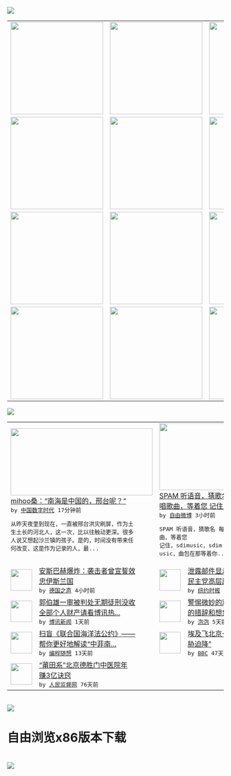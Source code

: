 

<a href="https://github.com/greatfire/z/raw/master/FreeBrowser.apk"><img src="https://raw.githubusercontent.com/greatfire/wiki/master/x/header.png" /></a><table><tr><td width="262" align="center" valign="center"><a href="https://github.com/greatfire/wiki/wiki/nyt" title="纽约时报中文网 国际纵览"><img src="https://raw.githubusercontent.com/greatfire/wiki/master/x/nyt_flag.png" width="215"/></a></td><td width="262" align="center" valign="center"><a href="https://github.com/greatfire/wiki/wiki/dw" title=""><img src="https://raw.githubusercontent.com/greatfire/wiki/master/x/dw_flag.png" width="215"/></a></td><td width="262" align="center" valign="center"><a href="https://github.com/greatfire/wiki/wiki/rmjd" title=""><img src="https://raw.githubusercontent.com/greatfire/wiki/master/x/rmjd_flag.png" width="215"/></a></td></tr><tr><td width="262" align="center" valign="center"><a href="https://github.com/paopaonetizen/website" title="泡泡 - 未经审查的互联网信息"><img src="https://raw.githubusercontent.com/greatfire/wiki/master/x/pp_flag.png" width="215"/></a></td><td width="262" align="center" valign="center"><a href="https://github.com/getlantern/mirror" title="以及自由微博和GreatFire.org官方中文论坛"><img src="https://raw.githubusercontent.com/greatfire/wiki/master/x/lantern_flag.png" width="215"/></a></td><td width="262" align="center" valign="center"><a href="https://github.com/cdtmirrors/m/" title=""><img src="https://raw.githubusercontent.com/greatfire/wiki/master/x/cdt_flag.png" width="215"/></a></td></tr><tr><td width="262" align="center" valign="center"><a href="https://github.com/program-think/blog" title="编程随想的博客"><img src="https://raw.githubusercontent.com/greatfire/wiki/master/x/pt_flag.png" width="215"/></a></td><td width="262" align="center" valign="center"><a href="https://github.com/greatfire/wiki/wiki/bbc" title=""><img src="https://raw.githubusercontent.com/greatfire/wiki/master/x/bbc_flag.png" width="215"/></a></td><td width="262" align="center" valign="center"><a href="https://github.com/freeweibo/s" title="自由微博 - 匿名和不受屏蔽的新浪微博搜索"><img src="https://raw.githubusercontent.com/greatfire/wiki/master/x/fw_flag.png" width="215"/></a></td></tr><tr><td width="262" align="center" valign="center"><a href="https://github.com/greatfire/wiki/wiki/google" title=""><img src="https://raw.githubusercontent.com/greatfire/wiki/master/x/google_flag.png" width="215"/></a></td><td width="262" align="center" valign="center"><a href="https://github.com/bxnews/boxun" title=""><img src="https://raw.githubusercontent.com/greatfire/wiki/master/x/bx_flag.png" width="215"/></a></td><td width="262" align="center" valign="center"><a href="https://github.com/greatfire/wiki/wiki/open-source" title="欢迎访问GreatFire.org开发者项目网站"><img src="https://raw.githubusercontent.com/greatfire/wiki/master/x/open-source_flag.png" width="215"/></a></td></tr></table><img src="https://raw.githubusercontent.com/greatfire/wiki/master/x/newsfeed text.png" /><table cols="4"><tr><td colspan="2" width="380"><a href="https://chinadigitaltimes.net/chinese/2016/07/mihoo%E6%A1%91%EF%BC%9A%E5%8D%97%E6%B5%B7%E6%98%AF%E4%B8%AD%E5%9B%BD%E7%9A%84%EF%BC%8C%E9%82%A2%E5%8F%B0%E5%91%A2%EF%BC%9F/"><img src="http://mmbiz.qpic.cn/mmbiz/yqVAqoZvDibF3x0SNh9B9biafDD4KB7yQuoknNUQ8ibfCKA7fickT4wnuQuBCrHiaVuETmrIJnChFBbJyhFsjFj51jg/640?wx_fmt=png&wxfrom=5&wx_lazy=1" width="330" height="156"/></a></br><a href="https://chinadigitaltimes.net/chinese/2016/07/mihoo%E6%A1%91%EF%BC%9A%E5%8D%97%E6%B5%B7%E6%98%AF%E4%B8%AD%E5%9B%BD%E7%9A%84%EF%BC%8C%E9%82%A2%E5%8F%B0%E5%91%A2%EF%BC%9F/">mihoo桑：“南海是中国的，邢台呢？”</a></br><kbd> by <a href="http://chinadigitaltimes.net/chinese/">中国数字时代</a> 17分钟前 </kbd></br><pre>从昨天夜里到现在，一直被邢台洪灾刷屏，作为土<br/>生土长的河北人，这一次，比以往触动更深。很多<br/>人说又想起沙兰镇的孩子。是的，时间没有带来任<br/>何改变，这是作为记录的人，最...</pre></td><td colspan="2" width="380"><a href="https://freeweibo.com/weibo/4001262926038331"><img src="http://ww4.sinaimg.cn/large/8a50ae76gw1f66jt50fe8j20h50hxjtc.jpg" width="330" height="156"/></a></br><a href="https://freeweibo.com/weibo/4001262926038331">SPAM 听语音，猜歌名 每晚十点一首翻<br/>唱歌曲，等着您 记住…</a></br><kbd> by <a href="https://freeweibo.com/">自由微博</a> 3小时前 </kbd></br><pre>SPAM 听语音，猜歌名 每晚十点一首翻唱歌<br/>曲，等着您 记住，sdimusic，sdim<br/>usic，曲包在那等着你...</pre></td></tr><tr><td><img src="http://www.dw.com/image/0,,19426090_302,00.jpg" width="50" height="50"/></td><td width="280"><a href="http://dw.com/p/1JVFE?maca=chi-GK-text-greatfire-all-chinese-15625-xml-mrss">安斯巴赫爆炸：袭击者曾宣誓效<br/>忠伊斯兰国</a></br><kbd> by <a href="http://dw.de">德国之声</a> 4小时前 </kbd></td><td><img src="https://static01.nyt.com/images/2016/07/25/us/25dems-web2/25dems-web2-articleLarge.jpg" width="50" height="50"/></td><td width="280"><a href="https://d7odklm2qes9e.cloudfront.net/international/20160725/debbie-wasserman-schultz-dnc-wikileaks-emails/">泄露邮件显示桑德斯被“黑”，<br/>民主党高层辞职</a></br><kbd> by <a href="http://m.cn.nytimes.com/">纽约时报</a> 1天前 </kbd></td></tr><tr><td><img src="http://www.boxun.com/news/images/2016/07/201607251902china1.jpg" width="50" height="50"/></td><td width="280"><a href="http://www.boxun.com/news/gb/china/2016/07/201607251902.shtml">郭伯雄一审被判处无期徒刑没收<br/>全部个人财产请看博讯热...</a></br><kbd> by <a href="http://www.boxun.com">博讯新闻</a> 1天前 </kbd></td><td><img src="https://pao-pao.net/sites/pao-pao.net/files/styles/large/public/tu_1_4_0.jpg?itok=-_eIGPB3" width="50" height="50"/></td><td width="280"><a href="https://pao-pao.net/article/723">警惕微妙的劝导术：影响力强大<br/>的措辞和想象中的“美女”</a></br><kbd> by <a href="https://pao-pao.net">泡泡</a> 5天前 </kbd></td></tr><tr><td><img src="https://lh6.googleusercontent.com/ioMh-AY9SbuhP9uZbL3W6ze4l3ZszvNEGGbhCrNrfsJXt02Y0iRtj112-__lMvco5NAeAvk1iOhyBVemEvzppN62HdL5_WaZopukfhYPVMGreov_Z-PT9AhwvC31yO7vTCTcQirP3W0" width="50" height="50"/></td><td width="280"><a href="http://feedproxy.google.com/~r/programthink/~3/OLue0DzvyNo/UNCLOS.html">扫盲《联合国海洋法公约》——<br/>帮你更好地解读“中菲南...</a></br><kbd> by <a href="http://program-think.blogspot.com">编程随想</a> 13天前 </kbd></td><td><img src="http://a.files.bbci.co.uk/worldservice/live/assets/images/2016/05/19/160519172724_egypt_air_plane_144x81__nocredit.jpg" width="50" height="50"/></td><td width="280"><a href="http://www.bbc.com/zhongwen/simp/world/2016/06/160608_egypt_china_flight_uzbekistan">埃及飞北京一架客机“因炸弹威<br/>胁迫降”</a></br><kbd> by <a href="http://www.bbc.co.uk/zhongwen/simp">BBC</a> 47天前 </kbd></td></tr><tr><td><img src="http://www.rmjdw.com/uploads/160510/3-1605102102421C.jpg" width="50" height="50"/></td><td width="280"><a href="http://www.rmjdw.com//tebiebaodao/20160510/15526.html">“莆田系”北京德胜门中医院年<br/>赚3亿诀窍 </a></br><kbd> by <a href="http://www.rmjdw.com/">人民监督网</a> 76天前 </kbd></td></table></br><a href="https://github.com/greatfire/z/raw/master/FreeBrowser.apk"><img src="https://raw.githubusercontent.com/greatfire/wiki/master/x/download app.png" /></a><h1>自由浏览x86版本下载<h1><a href="https://github.com/greatfire/z/raw/master/FreeBrowser-x86.apk"><img src="https://raw.githubusercontent.com/greatfire/images/master/fb86.qr.png" /></a>